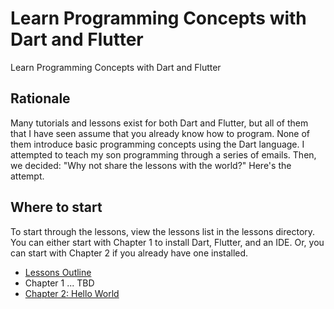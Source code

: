 # Learn Programming Concepts with Dart and Flutter

Learn Programming Concepts with Dart and Flutter

## Rationale

Many tutorials and lessons exist for both Dart and Flutter, but all of them that I have seen assume 
that you already know how to program.  None of them introduce basic programming concepts using the 
Dart language.  I attempted to teach my son programming through a series of emails.  Then, we 
decided: "Why not share the lessons with the world?"  Here's the attempt.

## Where to start

To start through the lessons, view the lessons list in the lessons directory.  You can either 
start with Chapter 1 to install Dart, Flutter, and an IDE.  Or, you can start with Chapter 2 if 
you already have one installed.

- [Lessons Outline](lessons/README.md)
- Chapter 1 ... TBD
- [Chapter 2: Hello World](lessons/Chapter%202/Lesson%201-Hello%20World)